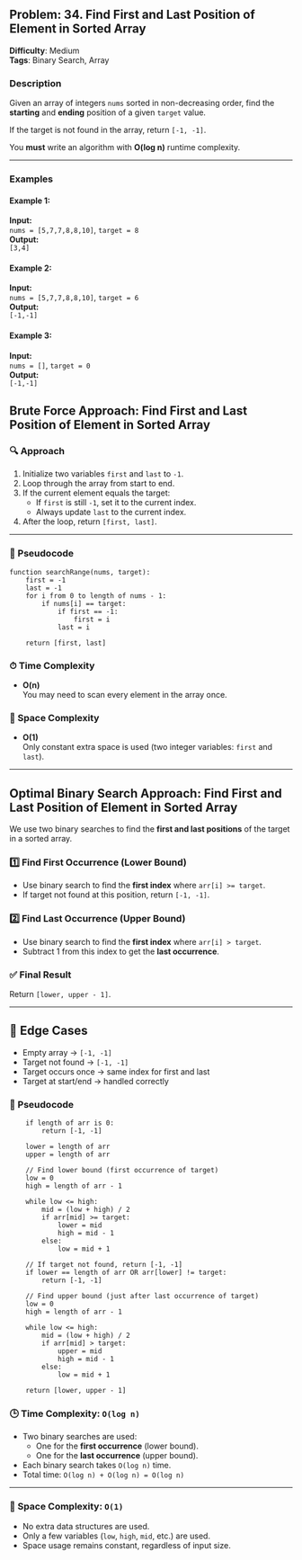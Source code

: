 ## Problem: 34. Find First and Last Position of Element in Sorted Array

**Difficulty**: Medium  
**Tags**: Binary Search, Array

### Description

Given an array of integers `nums` sorted in non-decreasing order, find the **starting** and **ending** position of a given `target` value.

If the target is not found in the array, return `[-1, -1]`.

You **must** write an algorithm with **O(log n)** runtime complexity.

---

### Examples

#### Example 1:

**Input:**  
`nums = [5,7,7,8,8,10]`, `target = 8`  
**Output:**  
`[3,4]`

#### Example 2:

**Input:**  
`nums = [5,7,7,8,8,10]`, `target = 6`  
**Output:**  
`[-1,-1]`

#### Example 3:

**Input:**  
`nums = []`, `target = 0`  
**Output:**  
`[-1,-1]`


## Brute Force Approach: Find First and Last Position of Element in Sorted Array

### 🔍 Approach
1. Initialize two variables `first` and `last` to `-1`.
2. Loop through the array from start to end.
3. If the current element equals the target:
   - If `first` is still `-1`, set it to the current index.
   - Always update `last` to the current index.
4. After the loop, return `[first, last]`.

---

### 🧠 Pseudocode

```
function searchRange(nums, target):
    first = -1
    last = -1
    for i from 0 to length of nums - 1:
        if nums[i] == target:
            if first == -1:
                first = i
            last = i

    return [first, last]
```
### ⏱ Time Complexity

- **O(n)**  
  You may need to scan every element in the array once.

### 🧮 Space Complexity

- **O(1)**  
  Only constant extra space is used (two integer variables: `first` and `last`).

---

## Optimal Binary Search Approach: Find First and Last Position of Element in Sorted Array

We use two binary searches to find the **first and last positions** of the target in a sorted array.

### 1️⃣ Find First Occurrence (Lower Bound)
- Use binary search to find the **first index** where `arr[i] >= target`.
- If target not found at this position, return `[-1, -1]`.

### 2️⃣ Find Last Occurrence (Upper Bound)
- Use binary search to find the **first index** where `arr[i] > target`.
- Subtract 1 from this index to get the **last occurrence**.

### ✅ Final Result
Return `[lower, upper - 1]`.

---

## 🧠 Edge Cases
- Empty array → `[-1, -1]`
- Target not found → `[-1, -1]`
- Target occurs once → same index for first and last
- Target at start/end → handled correctly


### 🧠 Pseudocode
```function searchRange(arr, target):
    if length of arr is 0:
        return [-1, -1]

    lower = length of arr
    upper = length of arr

    // Find lower bound (first occurrence of target)
    low = 0
    high = length of arr - 1

    while low <= high:
        mid = (low + high) / 2
        if arr[mid] >= target:
            lower = mid
            high = mid - 1
        else:
            low = mid + 1

    // If target not found, return [-1, -1]
    if lower == length of arr OR arr[lower] != target:
        return [-1, -1]

    // Find upper bound (just after last occurrence of target)
    low = 0
    high = length of arr - 1

    while low <= high:
        mid = (low + high) / 2
        if arr[mid] > target:
            upper = mid
            high = mid - 1
        else:
            low = mid + 1

    return [lower, upper - 1]
```
### 🕒 Time Complexity: `O(log n)`
- Two binary searches are used:
  - One for the **first occurrence** (lower bound).
  - One for the **last occurrence** (upper bound).
- Each binary search takes `O(log n)` time.
- Total time: `O(log n) + O(log n) = O(log n)`

---

### 🧠 Space Complexity: `O(1)`
- No extra data structures are used.
- Only a few variables (`low`, `high`, `mid`, etc.) are used.
- Space usage remains constant, regardless of input size.



